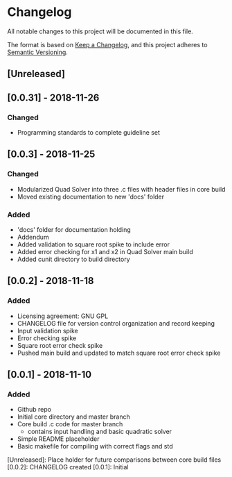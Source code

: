 # Changelog
All notable changes to this project will be documented in this file.

The format is based on [Keep a Changelog](https://keepachangelog.com/en/1.0.0/),
and this project adheres to [Semantic Versioning](https://semver.org/spec/v2.0.0.html).

## [Unreleased]

## [0.0.31] - 2018-11-26
### Changed
- Programming standards to complete guideline set

## [0.0.3] - 2018-11-25
### Changed
- Modularized Quad Solver into three .c files with header files in core build
- Moved existing documentation to new 'docs' folder

### Added
- 'docs' folder for documentation holding
- Addendum
- Added validation to square root spike to include error
- Added error checking for x1 and x2 in Quad Solver main build
- Added cunit directory to build directory

## [0.0.2] - 2018-11-18
### Added
- Licensing agreement: GNU GPL
- CHANGELOG file for version control organization and record keeping
- Input validation spike
- Error checking spike
- Square root error check spike
- Pushed main build and updated to match square root error check spike

## [0.0.1] - 2018-11-10
### Added
- Github repo
- Initial core directory and master branch
- Core build .c code for master branch
	- contains input handling and basic quadratic solver
- Simple README placeholder
- Basic makefile for compiling with correct flags and std

[Unreleased]: Place holder for future comparisons between core build files
[0.0.2]: CHANGELOG created
[0.0.1]: Initial
